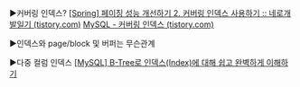 ▶커버링 인덱스?
[[Spring] 페이징 성능 개선하기 2. 커버링 인덱스 사용하기 :: 네로개발일기 (tistory.com)](https://frogand.tistory.com/195)
[MySQL - 커버링 인덱스 (tistory.com)](https://jaehoney.tistory.com/216)

▶인덱스와 page/block 및 버퍼는 무슨관계

▶다중 컬럼 인덱스
[[MySQL] B-Tree로 인덱스(Index)에 대해 쉽고 완벽하게 이해하기](https://mangkyu.tistory.com/286)